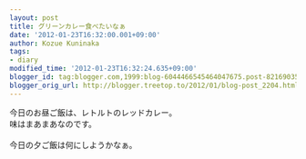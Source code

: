 ```yaml
---
layout: post
title: グリーンカレー食べたいなぁ
date: '2012-01-23T16:32:00.001+09:00'
author: Kozue Kuninaka
tags:
- diary
modified_time: '2012-01-23T16:32:24.635+09:00'
blogger_id: tag:blogger.com,1999:blog-6044466545464047675.post-8216903539480014456
blogger_orig_url: http://blogger.treetop.to/2012/01/blog-post_2204.html
---
```


今日のお昼ご飯は、レトルトのレッドカレー。<br />味はまあまあなのです。<br /><br />今日の夕ご飯は何にしようかなぁ。